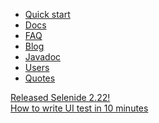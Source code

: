<ul class="main-menu-pages">
  <li><a href="{{ BASE_PATH }}/quick-start.html">Quick start</a></li>
  <li><a href="{{ BASE_PATH }}/documentation.html">Docs</a></li>
  <li><a href="{{ BASE_PATH }}/faq.html">FAQ</a></li>
  <li><a href="{{ BASE_PATH }}/blog.html">Blog</a></li>
  <li><a href="{{ BASE_PATH }}/javadoc.html">Javadoc</a></li>
  <li><a href="{{ BASE_PATH }}/users.html">Users</a></li>
  <li><a href="{{ BASE_PATH }}/quotes.html">Quotes</a></li>
</ul>

<div class="news">
  <div class="news-line"><a href="/2015/08/29/selenide-2.22/">Released Selenide 2.22!</a></div>
  <!--<div class="news-line"><a href="/2015/07/27/selenide-2.20/">Released Selenide 2.20!</a></div>-->
  <!--<div class="news-line"><a href="/2015/06/21/selenide-2.19/">Released Selenide 2.19!</a></div>-->
  <!--<div class="news-line"><a href="/2014/12/28/how-to-test-gmail/">How to test GMail</a></div>-->
  <div class="news-line"><a class="video" href="//vimeo.com/107647158">How to write UI test in 10 minutes</a></div>
</div>

<h3 style="display:none">Blog</h3>
<div class="archive" style="display:none">
  {% assign posts_collate = site.posts %}
  {% include JB/posts_collate %}
  <a href="{{ BASE_PATH }}/archive.html" class="right small">Blog archive</a>
</div>
